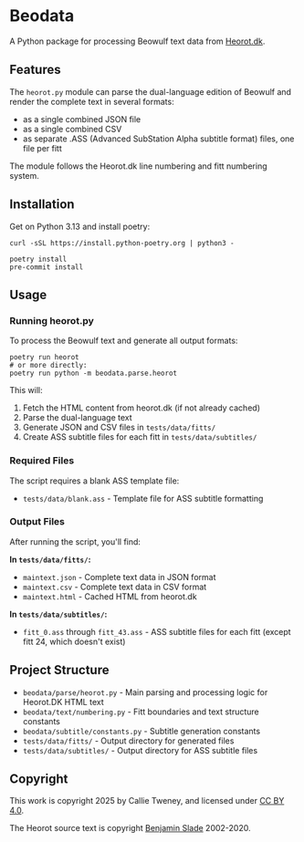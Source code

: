 # Beodata

A Python package for processing Beowulf text data from [Heorot.dk](https://heorot.dk/beo-ru.html).

## Features

The `heorot.py` module can parse the dual-language edition of Beowulf and render the complete text in several formats:
- as a single combined JSON file
- as a single combined CSV
- as separate .ASS (Advanced SubStation Alpha subtitle format) files, one file per fitt

The module follows the Heorot.dk line numbering and fitt numbering system.

## Installation

Get on Python 3.13 and install poetry:

```shell
curl -sSL https://install.python-poetry.org | python3 -
```

```shell
poetry install
pre-commit install
```

## Usage

### Running heorot.py

To process the Beowulf text and generate all output formats:

```shell
poetry run heorot
# or more directly:
poetry run python -m beodata.parse.heorot
```

This will:
1. Fetch the HTML content from heorot.dk (if not already cached)
2. Parse the dual-language text
3. Generate JSON and CSV files in `tests/data/fitts/`
4. Create ASS subtitle files for each fitt in `tests/data/subtitles/`

### Required Files

The script requires a blank ASS template file:
- `tests/data/blank.ass` - Template file for ASS subtitle formatting

### Output Files

After running the script, you'll find:

**In `tests/data/fitts/`:**
- `maintext.json` - Complete text data in JSON format
- `maintext.csv` - Complete text data in CSV format
- `maintext.html` - Cached HTML from heorot.dk

**In `tests/data/subtitles/`:**
- `fitt_0.ass` through `fitt_43.ass` - ASS subtitle files for each fitt (except fitt 24, which doesn't exist)

## Project Structure

- `beodata/parse/heorot.py` - Main parsing and processing logic for Heorot.DK HTML text
- `beodata/text/numbering.py` - Fitt boundaries and text structure constants
- `beodata/subtitle/constants.py` - Subtitle generation constants
- `tests/data/fitts/` - Output directory for generated files
- `tests/data/subtitles/` - Output directory for ASS subtitle files

## Copyright

This work is copyright 2025 by Callie Tweney, and licensed under [CC BY 4.0](https://creativecommons.org/licenses/by/4.0/?ref=chooser-v1).

The Heorot source text is copyright [Benjamin Slade](https://heorot.dk/) 2002-2020.
